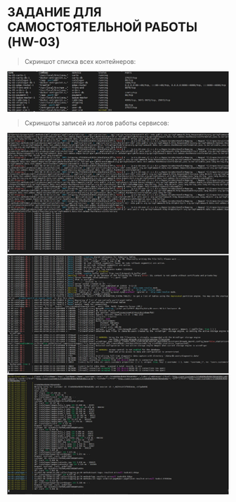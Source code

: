 # ЗАДАНИЕ ДЛЯ САМОСТОЯТЕЛЬНОЙ РАБОТЫ (HW-03)

> Скриншот списка всех контейнеров:

![](all_cont.jpg)

> Скриншоты записей из логов работы сервисов:

![](shipping.jpg)
![](db.jpg)
![](frontend.jpg)